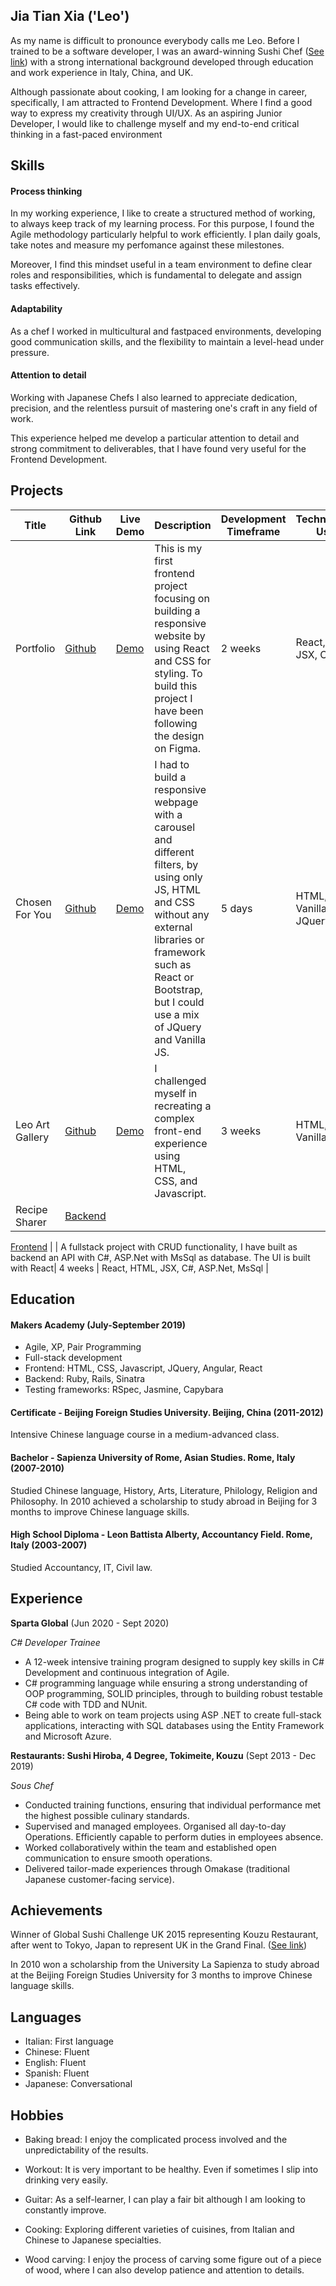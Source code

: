 ## Jia Tian Xia ('Leo')

As my name is difficult to pronounce everybody calls me Leo. Before I trained to be a software developer, I was an award-winning Sushi Chef ([See link](http://sushichallenge.global/uk-sushi-chef-xia-tia-jian-set-for-global-sushi-stardom/)) with a strong international background developed through education and work experience in Italy, China, and UK.

Although passionate about cooking, I am looking for a change in career, specifically, I am attracted to Frontend Development. Where I find a good way to express my creativity through UI/UX. As an aspiring Junior Developer, I would like to challenge myself and my end-to-end critical thinking in a fast-paced environment

## Skills

#### Process thinking

In my working experience, I like to create a structured method of working, to always keep track of my learning process. For this purpose, I found the Agile methodology particularly helpful to work efficiently. I plan daily goals, take notes and measure my perfomance against these milestones.

Moreover, I find this mindset useful in a team environment to define clear roles and responsibilities, which is fundamental to delegate and assign tasks effectively.

#### Adaptability

As a chef I worked in multicultural and fastpaced environments, developing good communication skills, and the flexibility to maintain a level-head under pressure.

#### Attention to detail

Working with Japanese Chefs I also learned to appreciate dedication, precision, and the relentless pursuit of mastering one's craft in any field of work.

This experience helped me develop a particular attention to detail and strong commitment to deliverables, that I have found very useful for the Frontend Development. 

## Projects

| Title | Github Link | Live Demo | Description | Development Timeframe | Technologies Used |
|--|--|--|--|--|--|
| Portfolio | [Github](https://github.com/LeoRoma/Leo-Portfolio-React) | [Demo](https://leo-portfolio-react.netlify.app/) | This is my first frontend project focusing on building a responsive website by using React and CSS for styling. To build this project I have been following the design on Figma. | 2 weeks | React, HTML, JSX, CSS |
| Chosen For You | [Github](https://github.com/LeoRoma/ChosenForYou) | [Demo](https://chosen-for-you.netlify.app/) | I had to build a responsive webpage with a carousel and different filters, by using only JS, HTML and CSS without any external libraries or framework such as React or Bootstrap, but I could use a mix of JQuery and Vanilla JS. | 5 days | HTML, CSS, Vanilla JS, JQuery |
| Leo Art Gallery | [Github](https://github.com/LeoRoma/ArtGallery) | [Demo](https://leoartgallery.netlify.app/) | I challenged myself in recreating a complex front-end experience using HTML, CSS, and Javascript. | 3 weeks | HTML, CSS, Vanilla JS |
| Recipe Sharer | [Backend](https://github.com/LeoRoma/RecipesSharerAPI)

[Frontend](https://github.com/LeoRoma/recipe-sharer-view) | | A fullstack project with CRUD functionality, I have built as backend an API with C#, ASP.Net with MsSql as database. The UI is built with React| 4 weeks | React, HTML, JSX, C#, ASP.Net, MsSql |

## Education

#### Makers Academy (July-September 2019)

- Agile, XP, Pair Programming
- Full-stack development
- Frontend: HTML, CSS, Javascript, JQuery, Angular, React
- Backend: Ruby, Rails, Sinatra
- Testing frameworks: RSpec, Jasmine, Capybara

#### Certificate - Beijing Foreign Studies University. Beijing, China (2011-2012)
Intensive Chinese language course in a medium-advanced class.

#### Bachelor - Sapienza University of Rome, Asian Studies. Rome, Italy (2007-2010)
Studied Chinese language, History, Arts, Literature, Philology, Religion and Philosophy. In 2010 achieved a
scholarship to study abroad in Beijing for 3 months to improve Chinese language skills.

#### High School Diploma - Leon Battista Alberty, Accountancy Field. Rome, Italy (2003-2007)
Studied Accountancy, IT, Civil law.


## Experience

**Sparta Global** (Jun 2020 - Sept 2020)

*C# Developer Trainee*

- A 12-week intensive training program designed to supply key
skills in C# Development and continuous integration of Agile.
- C# programming language while ensuring a strong
understanding of OOP programming, SOLID principles, through to
building robust testable C# code with TDD and NUnit.
- Being able to work on team projects using ASP .NET to create
full-stack applications, interacting with SQL databases using the
Entity Framework and Microsoft Azure.


**Restaurants: Sushi Hiroba, 4 Degree, Tokimeite, Kouzu** (Sept 2013 - Dec 2019)

*Sous Chef*

- Conducted training functions, ensuring that individual
  performance met the highest possible culinary standards.
- Supervised and managed employees. Organised all day-to-day
  Operations. Efficiently capable to perform duties in employees absence.
- Worked collaboratively within the team and established open
  communication to ensure smooth operations.
- Delivered tailor-made experiences through Omakase
  (traditional Japanese customer-facing service).


## Achievements
Winner of Global Sushi Challenge UK 2015 representing Kouzu Restaurant, after went to Tokyo, Japan to
represent UK in the Grand Final. ([See link](http://sushichallenge.global/uk-sushi-chef-xia-tia-jian-set-for-global-sushi-stardom/))

In 2010 won a scholarship from the University La Sapienza to study abroad at the Beijing Foreign Studies
University for 3 months to improve Chinese language skills.

## Languages

- Italian: First language
- Chinese: Fluent
- English: Fluent
- Spanish: Fluent
- Japanese: Conversational
 
## Hobbies

- Baking bread: I enjoy the complicated process involved and the unpredictability of the results.

- Workout: It is very important to be healthy. Even if sometimes I slip into drinking very easily.

- Guitar: As a self-learner, I can play a fair bit although I am looking to constantly improve.

- Cooking: Exploring different varieties of cuisines, from Italian and Chinese to Japanese specialties.
  
- Wood carving: I enjoy the process of carving some figure out of a piece of wood, where I can also develop patience and attention to details. 
